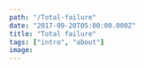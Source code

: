 ```yaml
---
path: "/Total-failure"
date: "2017-09-20T05:00:00.000Z"
title: "Total failure"
tags: ["intro", "about"]
image: 
---
```




